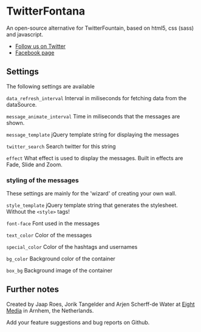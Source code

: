 # TwitterFontana

An open-source alternative for TwitterFountain, based on html5, css (sass)  and javascript.

- [Follow us on Twitter](https://twitter.com/#!/tweetfontana)
- [Facebook page](https://www.facebook.com/twitterfontana)

## Settings
The following settings are available


````data_refresh_interval````
Interval in miliseconds for fetching data from the dataSource.

````message_animate_interval````
Time in miliseconds that the messages are shown.

````message_template````
jQuery template string for displaying the messages

````twitter_search````
Search twitter for this string

````effect````
What effect is used to display the messages. Built in effects are Fade, Slide and Zoom.

### styling of the messages
These settings are mainly for the 'wizard' of creating your own wall.

````style_template````
jQuery template string that generates the stylesheet. Without the ```<style>``` tags!

````font-face```` 
Font used in the messages

````text_color````
Color of the messages

````special_color````
Color of the hashtags and usernames

````bg_color````
Background color of the container

````box_bg````
Background image of the container

## Further notes
Created by Jaap Roes, Jorik Tangelder and Arjen Scherff-de Water at [Eight Media](http://eight.nl) in Arnhem, the Netherlands.

Add your feature suggestions and bug reports on Github.
